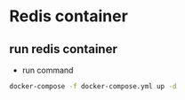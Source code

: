 ﻿# Redis container

## run redis container
- run command
```sh 
docker-compose -f docker-compose.yml up -d
```